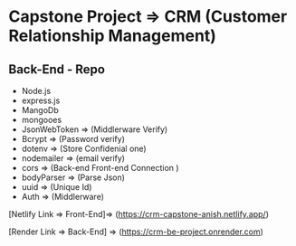 # Capstone Project => CRM (Customer Relationship Management)

## Back-End - Repo

- Node.js
- express.js
- MangoDb
- mongooes
- JsonWebToken => (Middlerware Verify)
- Bcrypt => (Password verify)
- dotenv => (Store Confidenial one)
- nodemailer => (email verify)
- cors => (Back-end Front-end Connection )
- bodyParser => (Parse Json)
- uuid => (Unique Id)
- Auth => (Middlerware)

[Netlify Link => Front-End]=> 
(https://crm-capstone-anish.netlify.app/)

[Render Link => Back-End] =>
(https://crm-be-project.onrender.com)
